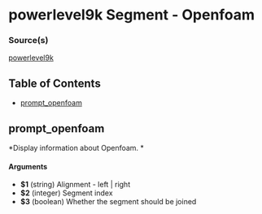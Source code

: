 # powerlevel9k Segment - Openfoam


### Source(s)

[powerlevel9k](https://github.com/bhilburn/powerlevel9k)

## Table of Contents

- [prompt_openfoam](#prompt_openfoam)

## prompt_openfoam
*Display information about Openfoam. *

#### Arguments

- **$1** (string) Alignment - left | right
- **$2** (integer) Segment index
- **$3** (boolean) Whether the segment should be joined


